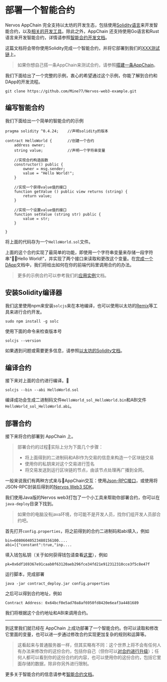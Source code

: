 # 部署一个智能合约

Nervos AppChain 完全支持以太坊的开发生态，包括使用[Solidity语言]()来开发智能合约，以及[相关的开发工具]()。除此之外，AppChain 还支持使用Go语言和Rust语言来开发智能合约，详情请参照[智能合约开发文档]()。

这篇文档将会带你使用Solidity完成一个智能合约，并将它部署到我们的[XXX测试链]()上。

> 如果你想自己搭一条AppChain来测试合约，请参照[搭建一条AppChain]()。

我们下面给出了一个完整的示例，衷心的希望通过这个示例，你能了解到合约和DApp的开发流程。

```
git clone https://github.com/Mine77/Nervos-web3-example.git
```

## 编写智能合约
我们下面给出一个简单的智能合约的示例
```
pragma solidity ^0.4.24;    //声明solidity的版本

contract HelloWorld {       //创建一个合约
    address owner;
    string value;           //声明一个字符串变量

    //实现合约构造函数
    constructor() public {
        owner = msg.sender;
        value = "Hello World!";
    }

    //实现一个获得value值的接口
    function getValue () public view returns (string) {
        return value;
    }

    //实现一个设置value值的接口
    function setValue (string str) public {
        value = str;
    }

}
```
将上面的代码存为一个`HelloWorld.sol`文件。

上面的这个合约实现了最简单的功能，即使用一个字符串变量来存储一段字符串"Hello World!"，并实现了两个接口来读取和更改这个变量。在[完成一个DApp]()文档中，我们将给出如何在你的前端代码里调用合约的办法。
> 更多的示例合约可以参考我们的[应用实例]()文档。

## 安装Solidity编译器
我们这里使用npm来安装`solcjs`来在本地编译，也可以使用以太坊的[Remix]()等工具来进行合约开发。
```
sudo npm install -g solc
```

使用下面的命令来检查版本号
```
solcjs --version
```

如果遇到问题或需要更多信息，请参照[以太坊的Solidity文档](https://solidity.readthedocs.io/en/v0.4.24/installing-solidity.html)。

## 编译合约
接下来对上面的合约进行编译。
```
solcjs --bin --abi HelloWorld.sol
```
编译成功会生成二进制码文件`HelloWorld_sol_HelloWorld.bin`和ABI文件`HelloWorld_sol_HelloWorld.abi`。

## 部署合约
接下来将合约部署到 AppChain 上。

> 部署合约的过程实际上分为下面几个步骤：
> * 将上面得到的二进制码和ABI作为交易的信息来构造一个区块链交易
> * 使用你的私钥来对这个交易进行签名
> * 将交易发送到运行区块链的节点，由该节点处理再广播到全网。

一般来说我们有两种方式来与AppChain交互：使用[Json-RPC接口]()，或使用将JSON-RPC封装后得到的[Nervos Web3 SDK]()。

我们使用Java版的Nervos web3打包了一个小工具来帮助你部署合约，你可以在`java-deploy`目录下找到。

> 如果你的电脑没有java环境，你可能不是开发人员，找你们组开发人员部合约吧。

首先打开`config.properties`，将之前得到的合约二进制码和abi填入，例如
```
bin=60806040523480156100....
abi=[{"constant":true,"inp....
```
填入钱包私钥（关于如何获得钱包请查看[这里](zh-CN/quick-start/intro#获得一个钱包)），例如
```
pk=0x6df169367e91caab0f63120aeb296fce34fd21e912312310cce3f5c8e47f
```
运行脚本，完成部署
```
java -jar contract_deploy.jar config.properties
```
之后可以得到合约地址，例如
```
Contract Address: 0x64bcf0e5ad70a8af6950fd8420e6eaf3a4481689
```
我们将根据这个合约地址和ABI来调用合约。

---

到这里我们就已经在 AppChain 上成功部署了一个智能合约。你可以读取和修改它里面的变量，也可以进一步通过修改合约实现更加复杂的规则和运算等。
> 这看起来与普通服务器一样，但其实略有不同：这个世界上将不会有任何人有办法来修改你的这份合约，包括你自己（但你可以[对合约进行升级]()）；任何人都可以看到你的这份合约的内容，也可以使用你的这份合约，包括它里面存储的数据，除非你另外进行限制。

更多关于智能合约的信息请参考[智能合约文档](zh-CN/smart-contract/intro.md)。

